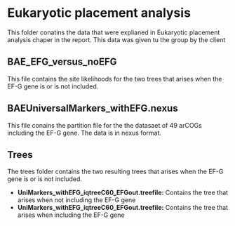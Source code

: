 # Eukaryotic placement analysis
This folder conatins the data that were explianed in Eukaryotic placement analysis chaper in the report. This data was given tu the group by the client

## BAE_EFG_versus_noEFG
This file contains the site likelihoods for the two trees that arises when the EF-G gene is or is not included.

## BAEUniversalMarkers_withEFG.nexus
This file conains the partition file for the the datasaet of 49 arCOGs including the EF-G gene. The data is in nexus format.

## Trees
The trees folder contains the two resulting trees that arises when the EF-G gene is or is not included.
  - **UniMarkers_withEFG_iqtreeC60_EFGout.treefile:**  Contains the tree that arises when not including the EF-G gene  
  - **UniMarkers_withEFG_iqtreeC60_EFGout.treefile:**  Contains the tree that arises when including the EF-G gene
    

